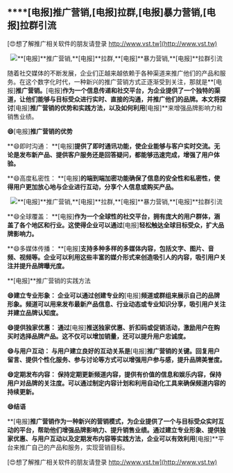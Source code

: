 ## ****[电报]**推广营销,**[电报]**拉群,**[电报]**暴力营销,**[电报]**拉群引流**

[😍想了解推广相关软件的朋友请登录 http://www.vst.tw](http://www.vst.tw)

 <center><img src="https://vst.tw/MP4/tuiguang/png/1.png" alt="**[电报]**推广营销,**[电报]**拉群,**[电报]**暴力营销,**[电报]**拉群引流"></center>

随着社交媒体的不断发展，企业们正越来越依赖于各种渠道来推广他们的产品和服务。在这个数字化时代，一种新兴的推广营销方式正逐渐受到关注，那就是**[电报]**推广营销。**[电报]**作为一个信息传递和社交平台，为企业提供了一个独特的渠道，让他们能够与目标受众进行实时、直接的沟通，并推广他们的品牌。本文将探讨**[电报]**推广营销的优势和实践方法，以及如何利用**[电报]**来增强品牌影响力和销售业绩。

**😄**[电报]**推广营销的优势**

**😄即时沟通： **[电报]**提供了即时通讯功能，使企业能够与客户实时交流。无论是发布新产品、提供客户服务还是回答疑问，都能够迅速完成，增强了用户体验。**

**😄高度私密性： **[电报]**的端到端加密功能确保了信息的安全性和私密性，使得用户更加放心地与企业进行互动，分享个人信息或购买产品。**

 <center><img src="https://vst.tw/MP4/tuiguang/png/2.png" alt="**[电报]**推广营销,**[电报]**拉群,**[电报]**暴力营销,**[电报]**拉群引流"></center>

**😄全球覆盖： **[电报]**作为一个全球性的社交平台，拥有庞大的用户群体，涵盖了各个地区和行业。这使得企业可以通过**[电报]**轻松触达全球目标受众，扩大品牌影响力。**

**😄多媒体传播： **[电报]**支持多种多样的多媒体内容，包括文字、图片、音频、视频等。企业可以利用这些丰富的媒介形式来创造吸引人的内容，吸引用户关注并提升品牌曝光度。**

**[电报]**推广营销的实践方法

**😄建立专业形象： 企业可以通过创建专业的**[电报]**频道或群组来展示自己的品牌形象。频道可以用来发布最新产品信息、行业动态或专业知识分享，吸引用户关注并建立品牌认知度。**

**😄提供独家优惠： 通过**[电报]**推送独家优惠、折扣码或促销活动，激励用户在购买时选择品牌产品。这不仅可以增加销量，还可以提升用户忠诚度。**

**😄与用户互动： 与用户建立良好的互动关系是**[电报]**推广营销的关键。回复用户留言、提供个性化服务、参与讨论等方式可以增强用户参与感，提升品牌美誉度。**

**😄定期发布内容： 保持定期更新频道内容，提供有价值的信息和娱乐内容，保持用户对品牌的关注度。可以通过制定内容计划和利用自动化工具来确保频道内容的持续更新。**

**😄结语**

**[电报]**推广营销作为一种新兴的营销模式，为企业提供了一个与目标受众实时互动的平台，帮助他们增强品牌影响力、提升销售业绩。通过建立专业形象、提供独家优惠、与用户互动以及定期发布内容等实践方法，企业可以有效利用**[电报]**平台来推广自己的产品和服务，实现营销目标。

[😍想了解推广相关软件的朋友请登录 http://www.vst.tw](http://www.vst.tw)




